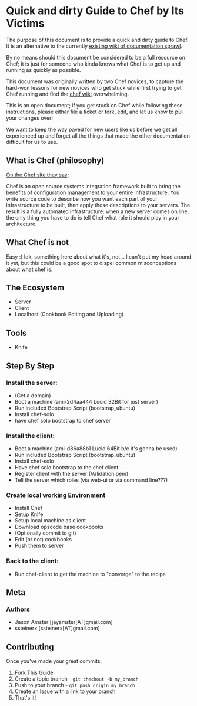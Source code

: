 # Quick and dirty Guide to Chef by Its Victims

The purpose of this document is to provide a quick and dirty guide to Chef. It
is an alternative to the currently [existing wiki of documentation sprawl][0].

By no means should this document be considered to be a full resource on Chef;
it is just for someone who kinda knows what Chef is to get up and running as
quickly as possible.

This document was originally written by two Chef novices, to capture the
hard-won lessons for new novices who get stuck while first trying to get Chef
running and find the [chef wiki][0] overwhelming.

This is an open document; if you get stuck on Chef while following these
instructions, please either file a ticket or fork, edit, and let us know to
pull your changes over!

We want to keep the way paved for new users like us before we get all
experienced up and forget all the things that made the other documentation
difficult for us to use.


## What is Chef (philosophy)

[On the Chef site they say][3]:

Chef is an open source systems integration framework built to bring
the benefits of configuration management to your entire infrastructure. You
write source code to describe how you want each part of your infrastructure to
be built, then apply those descriptions to your servers. The result is a fully
automated infrastructure: when a new server comes on line, the only thing you
have to do is tell Chef what role it should play in your architecture.

## What Chef is not

Easy :) Idk, something here about what it's, not... I can't put my head around
it yet, but this could be a good spot to dispel common misconceptions about
what chef is.

## The Ecosystem
* Server
* Client
* Localhost (Cookbook Editing and Uploading)

## Tools

* Knife

## Step By Step

### Install the server:

* (Get a domain)
* Boot a machine (ami-2d4aa444 Lucid 32Bit for just server)
* Run included Bootstrap Script (bootstrap_ubuntu)
* Install chef-solo
* have chef solo bootstrap to chef server


### Install the client:

* Boot a machine (ami-d86a88b1 Lucid 64Bit b/c it's gonna be used)
* Run included Bootstrap Script (bootstrap_ubuntu)
* Install chef-solo
* Have chef solo bootstrap to the chef client
* Register client with the server (Validation.pem)
* Tell the server which roles (via web-ui or via command line???)

### Create local working Environment

* Install Chef
* Setup Knife
* Setup local machine as client
* Download opscode base cookbooks
* (Optionally commit to git)
* Edit (or not) cookbooks
* Push them to server

### Back to the client:

* Run chef-client to get the machine to "converge" to the recipe

## Meta
### Authors

* Jason Amster [jayamster[AT]gmail.com]
* ssteinerx [ssteinerx[AT]gmail.com]

Contributing
------------

Once you've made your great commits:

1. [Fork][1] This Guide
2. Create a topic branch - `git checkout -b my_branch`
3. Push to your branch - `git push origin my_branch`
4. Create an [Issue][2] with a link to your branch
5. That's it!

[0]: http://wiki.opscode.com/dashboard.action
[1]: http://help.github.com/forking/
[2]: http://github.com/jamster/Quick-and-Dirty-Guide-to-Chef/issues
[3]: http://www.opscode.com/chef/
